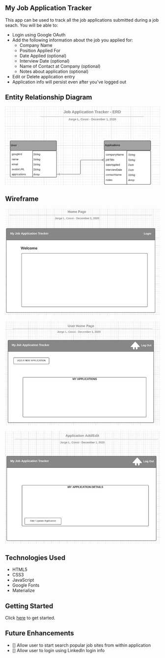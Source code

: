 ## My Job Application Tracker

This app can be used to track all the job applications submitted during a job seach.  You will be able to:
* Login using Google OAuth
* Add the following information about the job you applied for:
  * Company Name
  * Position Applied For
  * Date Applied (optional)
  * Interview Date (optional)
  * Name of Contact at Company (optional)
  * Notes about application (optional)
* Edit or Delete application entry
* Application info will persist even after you've logged out

## Entity Relationship Diagram
![ERD Screenshot - 1 User can have Many Applications](./public/images/ERD.jpeg) 

## Wireframe
![Home Screen Wireframe](./public/images/wf1.jpeg) 

![User Home Page Wireframe](./public/images/wf2.jpeg) 

![Application Add/Edit Screen Wireframe](./public/images/wf3.jpeg) 

## Technologies Used
* HTML5
* CSS3
* JavaScript
* Google Fonts
* Materialize


## Getting Started
Click [here](https://my-job-application-tracker.herokuapp.com/) to get started. 
 

## Future Enhancements
- [] Allow user to start search popular job sites from within application
- [] Allow user to login using LinkedIn login info